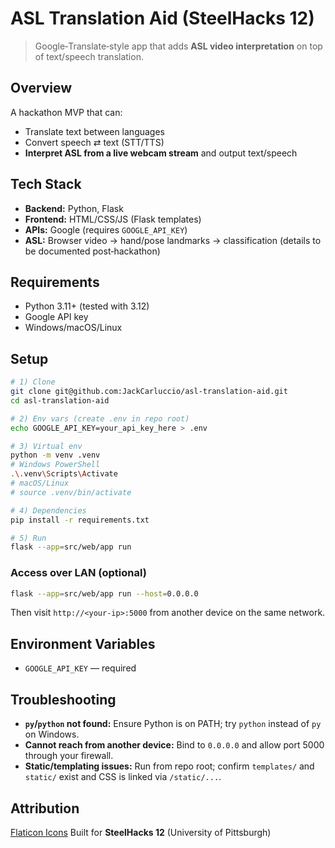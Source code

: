 # ASL Translation Aid (SteelHacks 12)

> Google‑Translate‑style app that adds **ASL video interpretation** on top of text/speech translation.

## Overview
A hackathon MVP that can:
- Translate text between languages
- Convert speech ⇄ text (STT/TTS)
- **Interpret ASL from a live webcam stream** and output text/speech

## Tech Stack
- **Backend:** Python, Flask  
- **Frontend:** HTML/CSS/JS (Flask templates)  
- **APIs:** Google (requires `GOOGLE_API_KEY`)  
- **ASL:** Browser video → hand/pose landmarks → classification (details to be documented post‑hackathon)

## Requirements
- Python 3.11+ (tested with 3.12)
- Google API key
- Windows/macOS/Linux

## Setup
```bash
# 1) Clone
git clone git@github.com:JackCarluccio/asl-translation-aid.git
cd asl-translation-aid

# 2) Env vars (create .env in repo root)
echo GOOGLE_API_KEY=your_api_key_here > .env

# 3) Virtual env
python -m venv .venv
# Windows PowerShell
.\.venv\Scripts\Activate
# macOS/Linux
# source .venv/bin/activate

# 4) Dependencies
pip install -r requirements.txt

# 5) Run
flask --app=src/web/app run
```

### Access over LAN (optional)
```bash
flask --app=src/web/app run --host=0.0.0.0
```
Then visit `http://<your-ip>:5000` from another device on the same network.

## Environment Variables
- `GOOGLE_API_KEY` — required

## Troubleshooting
- **`py`/`python` not found:** Ensure Python is on PATH; try `python` instead of `py` on Windows.
- **Cannot reach from another device:** Bind to `0.0.0.0` and allow port 5000 through your firewall.
- **Static/templating issues:** Run from repo root; confirm `templates/` and `static/` exist and CSS is linked via `/static/...`.

## Attribution
[Flaticon Icons](https://www.flaticon.com/)
Built for **SteelHacks 12** (University of Pittsburgh)
